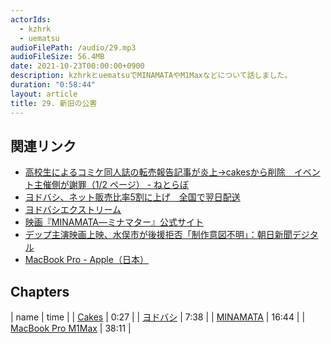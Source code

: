 ```yaml
---
actorIds:
  - kzhrk
  - uematsu
audioFilePath: /audio/29.mp3
audioFileSize: 56.4MB
date: 2021-10-23T00:00:00+0900
description: kzhrkとuematsuでMINAMATAやM1Maxなどについて話しました。
duration: "0:58:44"
layout: article
title: 29. 新旧の公害
---
```


<!-- prettier-ignore-start -->

## 関連リンク

- [高校生によるコミケ同人誌の転売報告記事が炎上→cakesから削除　イベント主催側が謝罪（1/2 ページ） - ねとらぼ](https://nlab.itmedia.co.jp/nl/articles/2110/11/news140.html)
- [ヨドバシ、ネット販売比率5割に上げ　全国で翌日配送](https://www.nikkei.com/article/DGXZQOUC195O20Z11C21A0000000/)
- [ヨドバシエクストリーム](https://image.yodobashi.com/pr/lp_xtreme/)
- [映画『MINAMATA―ミナマター』公式サイト](https://longride.jp/minamata/)
- [デップ主演映画上映、水俣市が後援拒否「制作意図不明」：朝日新聞デジタル](https://digital.asahi.com/articles/ASP796Q3RP79TIPE01R.html)
- [MacBook Pro - Apple（日本）](https://www.apple.com/jp/macbook-pro/)
 
<!-- prettier-ignore-end -->

## Chapters

| name | time |
| [Cakes](#t=0:27) | 0:27 |
| [ヨドバシ](#t=7:38) | 7:38 |
| [MINAMATA](#t=16:44) | 16:44 |
| [MacBook Pro M1Max](#t=38:11) | 38:11 |

<!-- prettier-ignore-end -->
